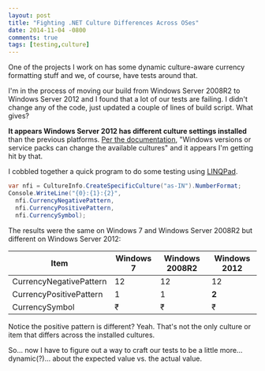 ```yaml
---
layout: post
title: "Fighting .NET Culture Differences Across OSes"
date: 2014-11-04 -0800
comments: true
tags: [testing,culture]
---
```

One of the projects I work on has some dynamic culture-aware currency formatting stuff and we, of course, have tests around that.

I'm in the process of moving our build from Windows Server 2008R2 to Windows Server 2012 and I found that a lot of our tests are failing. I didn't change any of the code, just updated a couple of lines of build script. What gives?

**It appears Windows Server 2012 has different culture settings installed** than the previous platforms. [Per the documentation](http://msdn.microsoft.com/en-us/library/system.globalization.cultureinfo.aspx), "Windows versions or service packs can change the available cultures" and it appears I'm getting hit by that.

I cobbled together a quick program to do some testing using [LINQPad](http://www.linqpad.net/).

```csharp
var nfi = CultureInfo.CreateSpecificCulture("as-IN").NumberFormat;
Console.WriteLine("{0}:{1}:{2}",
  nfi.CurrencyNegativePattern,
  nfi.CurrencyPositivePattern,
  nfi.CurrencySymbol);
```

The results were the same on Windows 7 and Windows Server 2008R2 but different on Windows Server 2012:

Item | Windows 7 | Windows 2008R2 | Windows 2012
---|---|---|---
CurrencyNegativePattern | 12 | 12 | 12
CurrencyPositivePattern | 1 | 1 | **2**
CurrencySymbol | ₹ | ₹ | ₹

Notice the positive pattern is different? Yeah. That's not the only culture or item that differs across the installed cultures.

So... now I have to figure out a way to craft our tests to be a little more... dynamic(?)... about the expected value vs. the actual value.